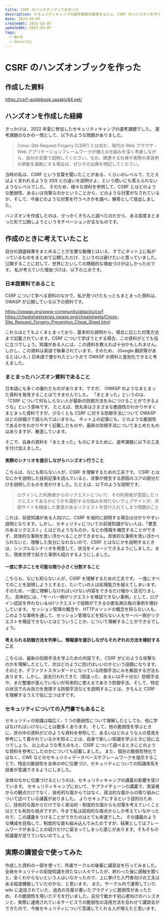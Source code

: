```yaml
---
title: CSRF のハンズオンブックを作った
description: セキュリティキャンプの選考課題の解答をもとに、CSRF のハンズオンを作りました。
date: 2023-03-07
createdAt: 2023-03-07
updatedAt: 2022-03-07
tags:
  - Work
  - Security
---
```


# CSRF のハンズオンブックを作った
## 作成した資料
https://csrf-guidebook.sasakiy84.net/

## ハンズオンを作成した経緯
きっかけは、2022 年夏に参加したセキュリティキャンプの選考課題でした。
選考課題のなかの一問として、以下のような問題がありました。
> Cross-Site Request Forgery (CSRF) とは何か、現代の Web ブラウザ・Web アプリケーションフレームワークが備える仕組みを深く考慮しながら、自分の言葉で説明してください。なお、関連する仕様や実際の実装例の挙動を論拠にする場合は、ぜひその出典を明記してください。

当時の私は、CSRF という言葉を聞いたことがある、くらいのレベルで、たとえばよく言われるような XSS との違いを説明せよ、という問いにも答えられないようなレベルでした。
そのため、様々な資料を参照して、CSRF とはどのような脆弱性、あるいは攻撃なのかということから、どのような対策がなされているか、そして、今後どのような対策を行うべきかを調べ、解答として提出しました。

ハンズオンを作成したのは、せっかくきちんと調べたのだから、ある程度まとまった形で公開しようというモチベーションが主なものです。

## 作成のときに考えていたこと
自分の調査結果をまとめることが主要な動機とはいえ、すでにネット上に転がっているものをまとめて公開しただけ、というのは避けたいと思っていました。公開することに対して、世界にたいしての積極的な理由づけがほしかったのです。
私が考えていた理由づけは、以下の三点です。

### 日本語資料であること
CSRF について学べる資料のなかで、私が見つけたもっともまとまった資料は、OWASP が公開している以下の資料です。

https://owasp.org/www-community/attacks/csrf
https://cheatsheetseries.owasp.org/cheatsheets/Cross-Site_Request_Forgery_Prevention_Cheat_Sheet.html

これらはとてもよくまとまっており、基本的な説明から、場合に応じた対策方法まで記載されています。CSRF について学ぼうとする場合、この資料がとても役に立つでしょう。知識がある人には、この資料を教えれば十分かもしれません。
しかし、この資料は英語で執筆されています。そのため、 (Google 翻訳等があるとはいえ、) 日本語で書かれたという点で OWASP の資料と差別化できると考えました。

### まとまったハンズオン資料であること
日本語にも多くの優れたものがあります。ですが、 OWASP のようなまとまった資料を発見することはできませんでした。
「まとまった」というのは、「CSRF について何もしらない人が最新の防御方法をみにつけることができるような」という意味です。
たとえば、徳丸本はさまざまな脆弱性がわかりやすくまとまった資料ですが、少なくとも CSRF に対する防御手法について OWASP ほどの詳細さで語られてはいません。
ネット上の記事にも、どのような脆弱性であるかをわかりやすく記載したものや、最新の防御手法についてまとめたものはありますが、散逸しています。

そこで、自身の資料を「まとまった」ものにするために、選考課題に以下の工夫を付け加えました。

#### 実際のシナリオを提示しながらハンズオン行うこと
こちらは、なにも知らない人が、CSRF を理解するための工夫です。 
CSRF とはなにかを説明した技術記事を読んでいると、攻撃が発生する原因のコアの部分だけを説明したものを見かけました。たとえば、以下のような説明です。

> ログインした利用者からのリクエストについて、その利用者が意図したリクエストであるかどうかを識別する仕組みを持たないウェブサイトが、外部サイトを経由した悪意のあるリクエストを受け入れてしまう問題のこと

これは、前提知識がある人向けに、CSRF を端的に説明する場合は分かりやすい説明となります。しかし、セキュリティについての前提知識がない人は、「悪意のあるリクエスト」とはどのようなものか、などの情報を補完することができず、具体的な事例を思い浮かべることができません。具体的な事例を思い浮かべられないと、理解した気分になれないので、CSRF とはなにかを説明するときは、シンプルなシナリオを用意して、状況をイメージできるようにしました。また、現実世界で起きた事例も紹介するようにしました。

#### 一度に学ぶことを可能な限り小さく分割すること
こちらも、なにも知らない人が、CSRF を理解するための工夫です。
一度にすべてのことを説明しようとすると、たいていの人は処理能力を越えてしまいます。そのため、一度に理解しなければいけない内容をできるだけ細かく区切りました。
具体的には、「サーバー側がリクエストを検証できない事例」として、ログイン認証を伴わない＆`GET`リクエストで投稿ができるの匿名掲示板の事例を検討しています。
セッション管理の概念や、HTTPメソッドの概念を知らない人も、このような事例を通して、セッション管理などを知らない人もサーバー側がリクエストを検証できないとはどういうことか、について理解することができるでしょう。

#### 考えられる防御方法を列挙し、情報源を提示しながらそれぞれの方法を検討すること
こちらは、最新の防御手法を学ぶための内容です。
CSRF がどのような攻撃なのかを理解したとして、次はどのように防げばいいのかという話題になります。そのとき、デファクトスタンダードになっている防御手法にみを解説する方法もあります。しかし、過去行われてきた（間違った、あるいは不十分な）防御手法や、まだ整備が進んでいないが将来的に使えるであろう防御手法、そして、特定の状況でのみ効力を発揮する防御手法などを説明することは、きちんと CSRF を理解するうえで役に立つはずです。

### セキュリティについての入門書でもあること
セキュリティの知識は幅広く、1 つの脆弱性について理解したとしても、他に学ばなければいけないことは数多くあります。
そして、他の脆弱性を学ぶときに、世の中の資料がどのような資料を参照して、あるいはどのような人の意見を参考にして書かれているかを知ることは、自身で新しい知識を学ぶときに役に立つでしょう。
以上のような考えのもと、CSRF について調べるときにどのような資料を参考にしたのかについても記載しました。
また、個別の脆弱性特化ではなく、CWE などのセキュリティデータベースやフレームワークを提示することで、特定の脆弱性を全体の中に位置づけ、セキュリティについての知識体系を読者が意識できるようにしました。

全体のなかに位置づけるというのは、セキュリティキャンプの講義の影響を受けています。
セキュリティキャンプにおいて、サプライチェーンの講義で、実装者からの観点だけでなく、技術的な面からではなく、政治的な面からの取り組みについて述べている講義がありました。
よりセキュアにするという目的のために、技術的な面からだけでなく政治的・制度的な面からも対策を考えていくことはとても有効な視点ですが、今まで私は技術的な視点からしか考えていなかったので、この講義をうけることができたのはとても幸運でした。
その講義のような構成を目指して、制度的な面も組み込んでみたのですが、結果としてはフレームワークがあることの紹介だけに留まってしまった感じがあります。そもそもの知識量が足りていないのでしょう。

## 実際の講習会で使ってみた
作成した資料の一部を使って、所属サークルの後輩に講習会を行ってみました。
全員セキュリティの前提知識を持たない人々でしたが、終わった後に感触を聞くと、全くわからないという人はいなかったので、上に挙げた入門者向けの工夫はある程度機能していたのかな、と思います。
また、サークル内で運用していた wiki に追加されていた、過去の先輩が書いたプラグインに脆弱性があったため、その脆弱性を用いたデモを行いました。自分で動かす初心者向けのハンズオンと、実際に運用されているサービスでの脆弱性の活用方法を合わせて講習会ができたので、今後セキュリティについて意識してくれる人が増えたと思います。